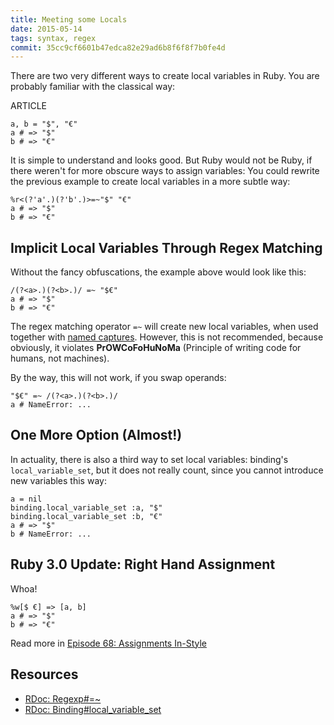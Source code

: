 ```yaml
---
title: Meeting some Locals
date: 2015-05-14
tags: syntax, regex
commit: 35cc9cf6601b47edca82e29ad6b8f6f8f7b0fe4d
---
```


There are two very different ways to create local variables in Ruby. You are probably familiar with the classical way:

ARTICLE

    a, b = "$", "€"
    a # => "$"
    b # => "€"

It is simple to understand and looks good. But Ruby would not be Ruby, if there weren't for more obscure ways to assign variables: You could rewrite the previous example to create local variables in a more subtle way:

    %r<(?'a'.)(?'b'.)>=~"$" "€"
    a # => "$"
    b # => "€"

## Implicit Local Variables Through Regex Matching

Without the fancy obfuscations, the example above would look like this:

    /(?<a>.)(?<b>.)/ =~ "$€"
    a # => "$"
    b # => "€"

The regex matching operator `=~` will create new local variables, when used together with [named captures](https://ruby-doc.org/core/Regexp.html#class-Regexp-label-Capturing). However, this is not recommended, because obviously, it violates **PrOWCoFoHuNoMa** (Principle of writing code for humans, not machines).

By the way, this will not work, if you swap operands:

    "$€" =~ /(?<a>.)(?<b>.)/
    a # NameError: ...

## One More Option (Almost!)

In actuality, there is also a third way to set local variables: binding's `local_variable_set`, but it does not really count, since you cannot introduce new variables this way:

    a = nil
    binding.local_variable_set :a, "$"
    binding.local_variable_set :b, "€"
    a # => "$"
    b # NameError: ...

## Ruby 3.0 Update: Right Hand Assignment

Whoa!

    %w[$ €] => [a, b]
    a # => "$"
    b # => "€"

Read more in [Episode 68: Assignments In-Style](/68-assignments-in-style.html)

## Resources
- [RDoc: Regexp#=~](https://ruby-doc.org/core/Regexp.html#method-i-3D-7E)
- [RDoc: Binding#local_variable_set](https://ruby-doc.org/core/Binding.html#method-i-local_variable_set)
